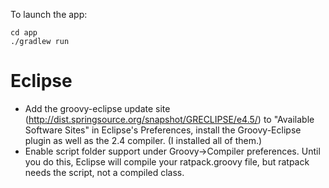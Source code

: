 To launch the app:
```language-bash
cd app
./gradlew run
```

# Eclipse

- Add the groovy-eclipse update site (http://dist.springsource.org/snapshot/GRECLIPSE/e4.5/) to "Available Software Sites" in Eclipse's Preferences, install the Groovy-Eclipse plugin as well as the 2.4 compiler. (I installed all of them.) 
- Enable script folder support under Groovy->Compiler preferences. Until you do this, Eclipse will compile your ratpack.groovy file, but ratpack needs the script, not a compiled class.
